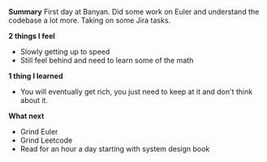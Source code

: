 **Summary**
First day at Banyan. Did some work on Euler and understand the codebase a lot more. Taking on some Jira tasks.

**2 things I feel**
- Slowly getting up to speed
- Still feel behind and need to learn some of the math

**1 thing I learned**
- You will eventually get rich, you just need to keep at it and don't think about it.

**What next**
- Grind Euler
- Grind Leetcode
- Read for an hour a day starting with system design book
